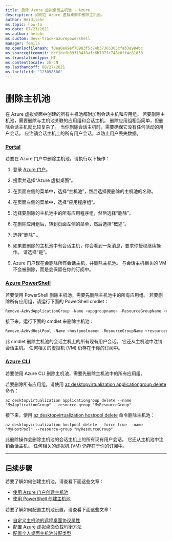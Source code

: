```yaml
---
title: 删除 Azure 虚拟桌面主机池 - Azure
description: 如何在 Azure 虚拟桌面中删除主机池。
author: Heidilohr
ms.topic: how-to
ms.date: 07/23/2021
ms.author: helohr
ms.custom: devx-track-azurepowershell
manager: femila
ms.openlocfilehash: f0ea0e89ef70983f5c74b37365305cfab3e984bc
ms.sourcegitcommit: dcf1defb393104f8afc6b707fc748e0ff4c81830
ms.translationtype: HT
ms.contentlocale: zh-CN
ms.lasthandoff: 08/27/2021
ms.locfileid: "123098500"
---
```

# <a name="delete-a-host-pool"></a>删除主机池

在 Azure 虚拟桌面中创建的所有主机池都附加到会话主机和应用组。 若要删除主机池，需要删除与主机池关联的应用组和会话主机。 删除应用组相当简单，但删除会话主机就比较复杂了。 当你删除会话主机时，需要确保它没有任何活动的用户会话。 应注销会话主机上的所有用户会话，以防止用户丢失数据。

### <a name="portal"></a>[Portal](#tab/azure-portal)

若要在 Azure 门户中删除主机池，请执行以下操作：

1. 登录 [Azure 门户](https://portal.azure.com/)。

2. 搜索并选择“Azure 虚拟桌面”。

3. 在页面左侧的菜单中，选择“主机池”，然后选择要删除的主机池的名称。

4. 在页面左侧的菜单中，选择“应用程序组”。

5. 选择要删除的主机池中的所有应用程序组，然后选择“删除”。

6. 在删除应用组后，转到页面左侧的菜单，然后选择“概述”。

7. 选择“删除” 。

8. 如果要删除的主机池中有会话主机，你会看到一条消息，要求你授权继续操作。 请选择“是”。

9. Azure 门户现在会删除所有会话主机，并删除主机池。 与会话主机相关的 VM 不会被删除，而是会保留在你的订阅中。

### <a name="azure-powershell"></a>[Azure PowerShell](#tab/azure-powershell)

若要使用 PowerShell 删除主机池，需要先删除主机池中的所有应用组。 若要删除所有应用组，请运行下面的 PowerShell cmdlet：

```powershell
Remove-AzWvdApplicationGroup -Name <appgroupname> -ResourceGroupName <resourcegroupname>
```

接下来，运行下面的 cmdlet 来删除主机池：

```powershell
Remove-AzWvdHostPool -Name <hostpoolname> -ResourceGroupName <resourcegroupname> -Force:$true
```

此 cmdlet 删除主机池的会话主机上的所有现有用户会话。 它还从主机池中注销会话主机。 任何相关的虚拟机 (VM) 仍存在于你的订阅中。

### <a name="azure-cli"></a>[Azure CLI](#tab/azure-cli)

若要使用 Azure CLI 删除主机池，需要先删除主机池中的所有应用组。 

若要删除所有应用组，请使用 [az desktopvirtualization applicationgroup delete](/cli/azure/desktopvirtualization/applicationgroup#az_desktopvirtualization_applicationgroup_delete) 命令：

```azurecli
az desktopvirtualization applicationgroup delete --name "MyApplicationGroup" --resource-group "MyResourceGroup"
```

接下来，使用 [az desktopvirtualization hostpool delete](/cli/azure/desktopvirtualization/hostpool#az_desktopvirtualization_hostpool_delete) 命令删除主机池：

```azurecli
az desktopvirtualization hostpool delete --force true --name "MyHostPool" --resource-group "MyResourceGroup"
```

此删除操作会删除主机池的会话主机上的所有现有用户会话。 它还从主机池中注销会话主机。 任何相关的虚拟机 (VM) 仍存在于你的订阅中。

---

## <a name="next-steps"></a>后续步骤

若要了解如何创建主机池，请查看下面这些文章：

- [使用 Azure 门户创建主机池](create-host-pools-azure-marketplace.md)
- [使用 PowerShell 创建主机池](create-host-pools-powershell.md)

若要了解如何配置主机池设置，请查看下面这些文章：

- [自定义主机池的远程桌面协议属性](customize-rdp-properties.md)
- [配置 Azure 虚拟桌面负载均衡方法](configure-host-pool-load-balancing.md)
- [配置个人桌面主机池分配类型](configure-host-pool-personal-desktop-assignment-type.md)
